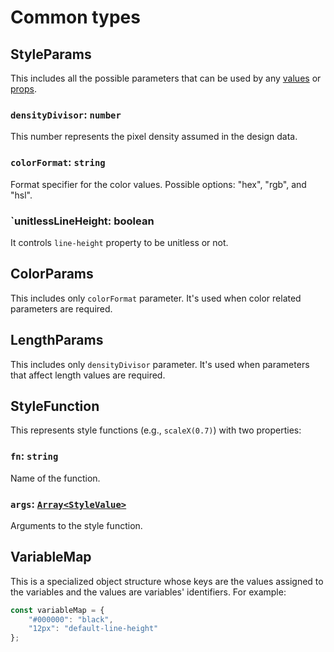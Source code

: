 # Common types

## StyleParams
This includes all the possible parameters that can be used by any [values](./values.md) or [props](./props.md).

### `densityDivisor`: `number`
This number represents the pixel density assumed in the design data.

### `colorFormat`: `string`
Format specifier for the color values. Possible options: "hex", "rgb", and "hsl".

### `unitlessLineHeight: boolean
It controls `line-height` property to be unitless or not.

## ColorParams
This includes only `colorFormat` parameter. It's used when color related parameters are required.

## LengthParams
This includes only `densityDivisor` parameter. It's used when parameters that affect length values are required.

## StyleFunction
This represents style functions (e.g., `scaleX(0.7)`) with two properties:

### `fn`: `string`
Name of the function.

### `args`: [`Array<StyleValue>`](./values.md#stylevalue)
Arguments to the style function.

## VariableMap
This is a specialized object structure whose keys are the values assigned to the variables and the values are variables' identifiers. For example:
```js
const variableMap = {
    "#000000": "black",
    "12px": "default-line-height"
};
```